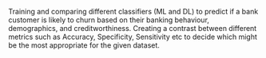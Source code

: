 Training and comparing different classifiers (ML and DL) to predict if a bank customer is likely to churn based on their banking behaviour, demographics, and creditworthiness. Creating a contrast between different metrics such as Accuracy, Specificity, Sensitivity etc to decide which might be the most appropriate for the given dataset.
